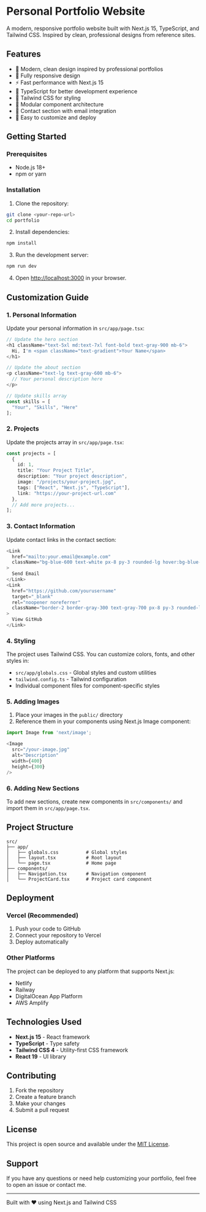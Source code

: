 # Personal Portfolio Website

A modern, responsive portfolio website built with Next.js 15, TypeScript, and Tailwind CSS. Inspired by clean, professional designs from reference sites.

## Features

- 🎨 Modern, clean design inspired by professional portfolios
- 📱 Fully responsive design
- ⚡ Fast performance with Next.js 15
- 🎯 TypeScript for better development experience
- 🎨 Tailwind CSS for styling
- 🔧 Modular component architecture
- 📧 Contact section with email integration
- 🚀 Easy to customize and deploy

## Getting Started

### Prerequisites

- Node.js 18+ 
- npm or yarn

### Installation

1. Clone the repository:
```bash
git clone <your-repo-url>
cd portfolio
```

2. Install dependencies:
```bash
npm install
```

3. Run the development server:
```bash
npm run dev
```

4. Open [http://localhost:3000](http://localhost:3000) in your browser.

## Customization Guide

### 1. Personal Information

Update your personal information in `src/app/page.tsx`:

```typescript
// Update the hero section
<h1 className="text-5xl md:text-7xl font-bold text-gray-900 mb-6">
  Hi, I'm <span className="text-gradient">Your Name</span>
</h1>

// Update the about section
<p className="text-lg text-gray-600 mb-6">
  // Your personal description here
</p>

// Update skills array
const skills = [
  "Your", "Skills", "Here"
];
```

### 2. Projects

Update the projects array in `src/app/page.tsx`:

```typescript
const projects = [
  {
    id: 1,
    title: "Your Project Title",
    description: "Your project description",
    image: "/projects/your-project.jpg",
    tags: ["React", "Next.js", "TypeScript"],
    link: "https://your-project-url.com"
  },
  // Add more projects...
];
```

### 3. Contact Information

Update contact links in the contact section:

```typescript
<Link 
  href="mailto:your.email@example.com"
  className="bg-blue-600 text-white px-8 py-3 rounded-lg hover:bg-blue-700 transition-colors font-medium"
>
  Send Email
</Link>
<Link 
  href="https://github.com/yourusername"
  target="_blank"
  rel="noopener noreferrer"
  className="border-2 border-gray-300 text-gray-700 px-8 py-3 rounded-lg hover:border-gray-400 transition-colors font-medium"
>
  View GitHub
</Link>
```

### 4. Styling

The project uses Tailwind CSS. You can customize colors, fonts, and other styles in:

- `src/app/globals.css` - Global styles and custom utilities
- `tailwind.config.ts` - Tailwind configuration
- Individual component files for component-specific styles

### 5. Adding Images

1. Place your images in the `public/` directory
2. Reference them in your components using Next.js Image component:

```typescript
import Image from 'next/image';

<Image
  src="/your-image.jpg"
  alt="Description"
  width={400}
  height={300}
/>
```

### 6. Adding New Sections

To add new sections, create new components in `src/components/` and import them in `src/app/page.tsx`.

## Project Structure

```
src/
├── app/
│   ├── globals.css          # Global styles
│   ├── layout.tsx           # Root layout
│   └── page.tsx             # Home page
├── components/
│   ├── Navigation.tsx       # Navigation component
│   └── ProjectCard.tsx      # Project card component
```

## Deployment

### Vercel (Recommended)

1. Push your code to GitHub
2. Connect your repository to Vercel
3. Deploy automatically

### Other Platforms

The project can be deployed to any platform that supports Next.js:

- Netlify
- Railway
- DigitalOcean App Platform
- AWS Amplify

## Technologies Used

- **Next.js 15** - React framework
- **TypeScript** - Type safety
- **Tailwind CSS 4** - Utility-first CSS framework
- **React 19** - UI library

## Contributing

1. Fork the repository
2. Create a feature branch
3. Make your changes
4. Submit a pull request

## License

This project is open source and available under the [MIT License](LICENSE).

## Support

If you have any questions or need help customizing your portfolio, feel free to open an issue or contact me.

---

Built with ❤️ using Next.js and Tailwind CSS

